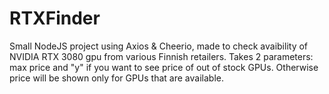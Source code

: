 # RTXFinder
Small NodeJS project using Axios & Cheerio, made to check avaibility of NVIDIA RTX 3080 gpu from various Finnish retailers. 
Takes 2 parameters: max price and "y" if you want to see price of out of stock GPUs. Otherwise price will be shown only for GPUs that are available. 
